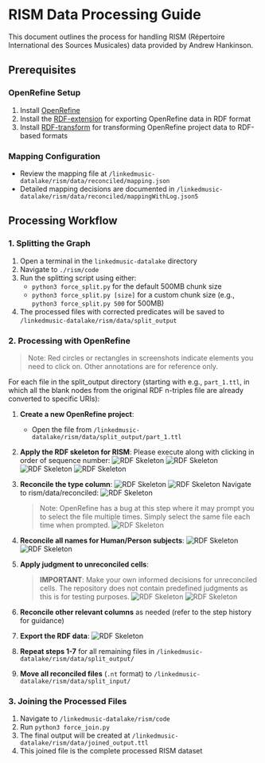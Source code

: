 # RISM Data Processing Guide

This document outlines the process for handling RISM (Répertoire International des Sources Musicales) data provided by Andrew Hankinson.

## Prerequisites

### OpenRefine Setup
1. Install [OpenRefine](https://openrefine.org/)
2. Install the [RDF-extension](https://github.com/stkenny/grefine-rdf-extension) for exporting OpenRefine data in RDF format
3. Install [RDF-transform](https://github.com/AtesComp/rdf-transform) for transforming OpenRefine project data to RDF-based formats

### Mapping Configuration
- Review the mapping file at `/linkedmusic-datalake/rism/data/reconciled/mapping.json`
- Detailed mapping decisions are documented in `/linkedmusic-datalake/rism/data/reconciled/mappingWithLog.json5`

## Processing Workflow

### 1. Splitting the Graph
1. Open a terminal in the `linkedmusic-datalake` directory
2. Navigate to `./rism/code`
3. Run the splitting script using either:
    - `python3 force_split.py` for the default 500MB chunk size
    - `python3 force_split.py [size]` for a custom chunk size (e.g., `python3 force_split.py 500` for 500MB)
4. The processed files with corrected predicates will be saved to `/linkedmusic-datalake/rism/data/split_output`

### 2. Processing with OpenRefine
> Note: Red circles or rectangles in screenshots indicate elements you need to click on. Other annotations are for reference only.

For each file in the split_output directory (starting with e.g., `part_1.ttl`, in which all the blank nodes from the original RDF n-triples file are already converted to specific URIs):

1. **Create a new OpenRefine project**:
    - Open the file from `/linkedmusic-datalake/rism/data/split_output/part_1.ttl`

2. **Apply the RDF skeleton for RISM**:
Please execute along with clicking in order of sequence number: 
    ![RDF Skeleton](./assets/01.png)
    ![RDF Skeleton](./assets/02.jpg)
    ![RDF Skeleton](./assets/03.jpg)
    ![RDF Skeleton](./assets/04.png)

3. **Reconcile the type column**:
    ![RDF Skeleton](./assets/05.jpg)
    ![RDF Skeleton](./assets/06.jpg)
    Navigate to rism/data/reconciled:
    ![RDF Skeleton](./assets/07.jpg)
    > Note: OpenRefine has a bug at this step where it may prompt you to select the file multiple times. Simply select the same file each time when prompted.
    ![RDF Skeleton](./assets/08.jpg)

4. **Reconcile all names for Human/Person subjects**:
    ![RDF Skeleton](./assets/09.jpg)
    ![RDF Skeleton](./assets/10.jpg)

5. **Apply judgment to unreconciled cells**:
    > **IMPORTANT**: Make your own informed decisions for unreconciled cells. The repository does not contain predefined judgments as this is for testing purposes.
    ![RDF Skeleton](./assets/11.jpg)
    ![RDF Skeleton](./assets/12.jpg)

6. **Reconcile other relevant columns** as needed (refer to the step history for guidance)

7. **Export the RDF data**:
    ![RDF Skeleton](./assets/13.jpg)

8. **Repeat steps 1-7** for all remaining files in `/linkedmusic-datalake/rism/data/split_output/`

9. **Move all reconciled files** (`.nt` format) to `/linkedmusic-datalake/rism/data/split_input/`

### 3. Joining the Processed Files
1. Navigate to `/linkedmusic-datalake/rism/code`
2. Run `python3 force_join.py`
3. The final output will be created at `/linkedmusic-datalake/rism/data/joined_output.ttl`
4. This joined file is the complete processed RISM dataset
